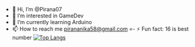 - 👋 Hi, I’m @Pirana07
- 👀 I’m interested in GameDev
- 🌱 I’m currently learning Arduino
- 📫 How to reach me pirananika58@gmail.com
=- ⚡ Fun fact: 16 is best number
[![Top Langs](https://github-readme-stats.vercel.app/api/top-langs/?username=Pirana07)](https://github.com/Pirana07/github-readme-stats)
<!---
Pirana07/Pirana07 is a ✨ special ✨ repository because its `README.md` (this file) appears on your GitHub profile.
You can click the Preview link to take a look at your changes.
--->
